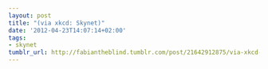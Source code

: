 ```yaml
---
layout: post
title: "(via xkcd: Skynet)"
date: '2012-04-23T14:07:14+02:00'
tags:
- skynet
tumblr_url: http://fabiantheblind.tumblr.com/post/21642912875/via-xkcd-skynet
---
```


